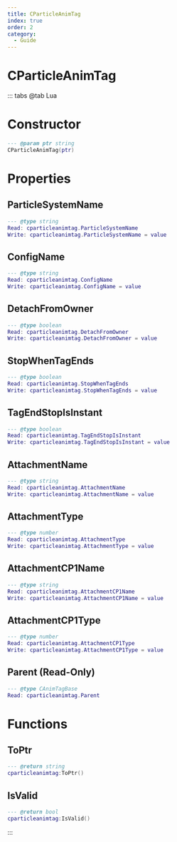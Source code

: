 ```yaml
---
title: CParticleAnimTag
index: true
order: 2
category:
  - Guide
---
```


# CParticleAnimTag

::: tabs
@tab Lua
# Constructor
```lua
--- @param ptr string
CParticleAnimTag(ptr)
```
# Properties
## ParticleSystemName 
```lua
--- @type string
Read: cparticleanimtag.ParticleSystemName
Write: cparticleanimtag.ParticleSystemName = value
```
## ConfigName 
```lua
--- @type string
Read: cparticleanimtag.ConfigName
Write: cparticleanimtag.ConfigName = value
```
## DetachFromOwner 
```lua
--- @type boolean
Read: cparticleanimtag.DetachFromOwner
Write: cparticleanimtag.DetachFromOwner = value
```
## StopWhenTagEnds 
```lua
--- @type boolean
Read: cparticleanimtag.StopWhenTagEnds
Write: cparticleanimtag.StopWhenTagEnds = value
```
## TagEndStopIsInstant 
```lua
--- @type boolean
Read: cparticleanimtag.TagEndStopIsInstant
Write: cparticleanimtag.TagEndStopIsInstant = value
```
## AttachmentName 
```lua
--- @type string
Read: cparticleanimtag.AttachmentName
Write: cparticleanimtag.AttachmentName = value
```
## AttachmentType 
```lua
--- @type number
Read: cparticleanimtag.AttachmentType
Write: cparticleanimtag.AttachmentType = value
```
## AttachmentCP1Name 
```lua
--- @type string
Read: cparticleanimtag.AttachmentCP1Name
Write: cparticleanimtag.AttachmentCP1Name = value
```
## AttachmentCP1Type 
```lua
--- @type number
Read: cparticleanimtag.AttachmentCP1Type
Write: cparticleanimtag.AttachmentCP1Type = value
```
## Parent (Read-Only)
```lua
--- @type CAnimTagBase
Read: cparticleanimtag.Parent
```
# Functions
## ToPtr
```lua
--- @return string
cparticleanimtag:ToPtr()
```
## IsValid
```lua
--- @return bool
cparticleanimtag:IsValid()
```

:::